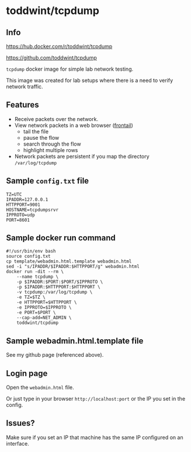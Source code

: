 # toddwint/tcpdump

## Info

<https://hub.docker.com/r/toddwint/tcpdump>

<https://github.com/toddwint/tcpdump>

`tcpdump` docker image for simple lab network testing.

This image was created for lab setups where there is a need to verify network traffic.

## Features

- Receive packets over the network.
- View network packets in a web browser ([frontail](https://github.com/mthenw/frontail))
    - tail the file
    - pause the flow
    - search through the flow
    - highlight multiple rows
- Network packets are persistent if you map the directory `/var/log/tcpdump`

## Sample `config.txt` file

```
TZ=UTC
IPADDR=127.0.0.1
HTTPPORT=9001
HOSTNAME=tcpdumpsrvr
IPPROTO=udp
PORT=8601
```

## Sample docker run command

```
#!/usr/bin/env bash
source config.txt
cp template/webadmin.html.template webadmin.html
sed -i "s/IPADDR/$IPADDR:$HTTPPORT/g" webadmin.html
docker run -dit --rm \
    --name tcpdump \
    -p $IPADDR:$PORT:$PORT/$IPPROTO \
    -p $IPADDR:$HTTPPORT:$HTTPPORT \
    -v tcpdump:/var/log/tcpdump \
    -e TZ=$TZ \
    -e HTTPPORT=$HTTPPORT \
    -e IPPROTO=$IPPROTO \
    -e PORT=$PORT \
    --cap-add=NET_ADMIN \
    toddwint/tcpdump
```

## Sample webadmin.html.template file

See my github page (referenced above).


## Login page

Open the `webadmin.html` file.

Or just type in your browser `http://localhost:port` or the IP you set in the config.  

## Issues?

Make sure if you set an IP that machine has the same IP configured on an interface.

